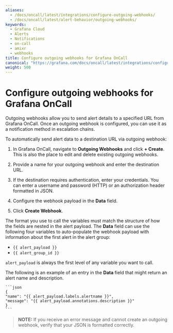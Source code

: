 ```yaml
---
aliases:
  - /docs/oncall/latest/integrations/configure-outgoing-webhooks/
  - /docs/oncall/latest/alert-behavior/outgoing-webhooks/
keywords:
  - Grafana Cloud
  - Alerts
  - Notifications
  - on-call
  - amixr
  - webhooks
title: Configure outgoing webhooks for Grafana OnCall
canonical: "https://grafana.com/docs/oncall/latest/integrations/configure-outgoing-webhooks/"
weight: 500
---
```


# Configure outgoing webhooks for Grafana OnCall

Outgoing webhooks allow you to send alert details to a specified URL from Grafana OnCall. Once an outgoing webhook is configured, you can use it as a notification method in escalation chains.

To automatically send alert data to a destination URL via outgoing webhook:

1. In Grafana OnCall, navigate to **Outgoing Webhooks** and click **+ Create**.
   This is also the place to edit and delete existing outgoing webhooks.

2. Provide a name for your outgoing webhook and enter the destination URL.

3. If the destination requires authentication, enter your credentials.
   You can enter a username and password (HTTP) or an authorization header formatted in JSON.

4. Configure the webhook payload in the **Data** field.
5. Click **Create Webhook**.

The format you use to call the variables must match the structure of how the fields are nested in the alert payload. The **Data** field can use the following four variables to auto-populate the webhook payload with information about the first alert in the alert group:

- `{{ alert_payload }}`
- `{{ alert_group_id }}`
  <br>

`alert_payload` is always the first level of any variable you want to call.

The following is an example of an entry in the **Data** field that might return an alert name and description.

    ```json
    {
    "name": "{{ alert_payload.labels.alertname }}",
    "message": "{{ alert_payload.annotations.description }}"
    }
    ```

> **NOTE:** If you receive an error message and cannot create an outgoing webhook, verify that your JSON is formatted correctly.
